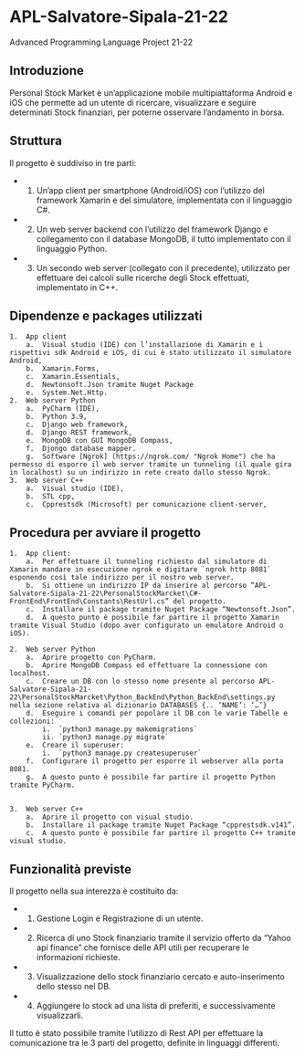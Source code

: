 # APL-Salvatore-Sipala-21-22
 Advanced Programming Language Project 21-22
 
 
## Introduzione

Personal Stock Market è un’applicazione mobile multipiattaforma Android e iOS che permette ad un utente di ricercare, visualizzare e seguire determinati Stock finanziari, per poterne osservare l’andamento in borsa. 


## Struttura

Il progetto è suddiviso in tre parti:

-	1.	Un’app client per smartphone (Android/iOS) con l’utilizzo del framework Xamarin e del simulatore, implementata con il linguaggio C#.
-	2.	Un web server backend con l’utilizzo del framework Django e collegamento con il database MongoDB, il tutto implementato con il linguaggio Python.
-	3.	Un secondo web server (collegato con il precedente), utilizzato per effettuare dei calcoli sulle ricerche degli Stock effettuati, implementato in C++.


## Dipendenze e packages utilizzati
	1.	App client
		a.	Visual studio (IDE) con l’installazione di Xamarin e i rispettivi sdk Android e iOS, di cui è stato utilizzato il simulatore Android,
		b.	Xamarin.Forms,
		c.	Xamarin.Essentials,
		d.	Newtonsoft.Json tramite Nuget Package
		e.	System.Net.Http.
	2.	Web server Python
		a.	PyCharm (IDE),
		b.	Python 3.9,
		c.	Django web framework,
		d.	Django REST framework,
		e.	MongoDB con GUI MongoDB Compass,
		f.	Djongo database mapper.
		g.	Software [Ngrok] (https://ngrok.com/ "Ngrok Home") che ha permesso di esporre il web server tramite un tunneling (il quale gira in localhost) su un indirizzo in rete creato dallo stesso Ngrok.
	3.	Web server C++
		a.	Visual studio (IDE),
		b.	STL cpp,
		c.	Cpprestsdk (Microsoft) per comunicazione client-server,


## Procedura per avviare il progetto

	1.	App client:
		a.	Per effettuare il tunneling richiesto dal simulatore di Xamarin mandare in esecuzione ngrok e digitare `ngrok http 8081` esponendo così tale indirizzo per il nostro web server. 
		b.	Si ottiene un indirizzo IP da inserire al percorso “APL-Salvatore-Sipala-21-22\PersonalStockMarcket\C#-FrontEnd\FrontEnd\Constants\RestUrl.cs” del progetto.
		c.	Installare il package tramite Nuget Package “Newtonsoft.Json”.
		d.	A questo punto è possibile far partire il progetto Xamarin tramite Visual Studio (dopo aver configurato un emulatore Android o iOS).

	2.	Web server Python
		a.	Aprire progetto con PyCharm.
		b.	Aprire MongoDB Compass ed effettuare la connessione con localhost.
		c.	Creare un DB con lo stesso nome presente al percorso APL-Salvatore-Sipala-21-22\PersonalStockMarcket\Python_BackEnd\Python_BackEnd\settings.py nella sezione relativa al dizionario DATABASES {.. ‘NAME’: ‘…’}
		d.	Eseguire i comandi per popolare il DB con le varie Tabelle e collezioni:
			i.	`python3 manage.py makemigrations`
			ii.	`python3 manage.py migrate`
		e.	Creare il superuser:
			i.	`python3 manage.py createsuperuser`
		f.	Configurare il progetto per esporre il webserver alla porta 8081.
		g.	A questo punto è possibile far partire il progetto Python tramite PyCharm.


	3.	Web server C++
		a.	Aprire il progetto con visual studio.
		b.	Installare il package tramite Nuget Package “cpprestsdk.v141”.
		c.	A questo punto è possibile far partire il progetto C++ tramite visual studio.

## Funzionalità previste

Il progetto nella sua interezza è costituito da:
-	1.	Gestione Login e Registrazione di un utente.
-	2.	Ricerca di uno Stock finanziario tramite il servizio offerto da “Yahoo api finance” che fornisce delle API utili per recuperare le informazioni richieste.
-	3.	Visualizzazione dello stock finanziario cercato e auto-inserimento dello stesso nel DB.
-	4.	Aggiungere lo stock ad una lista di preferiti, e successivamente visualizzarli.
	
Il tutto è stato possibile tramite l’utilizzo di Rest API per effettuare la comunicazione tra le 3 parti del progetto, definite in linguaggi differenti.
